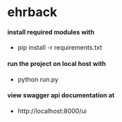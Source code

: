 # ehrback

#### install required modules with
- pip install -r requirements.txt

####  run the project on local host with
 - python run.py

####  view swagger api documentation at
 - http://localhost:8000/ui